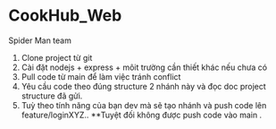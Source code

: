 # CookHub_Web
Spider Man team 
1. Clone project từ git
2. Cài đặt nodejs + express + môit trường cần thiết khác nếu chưa có
3. Pull code từ main để làm việc tránh conflict
5. Yêu cầu code theo đúng structure 2 nhánh này và đọc doc project structure đã gửi.
6. Tuỳ theo tính năng của bạn dev mà sẽ tạo nhánh và push code lên feature/loginXYZ..
**Tuyệt đối không được push code vào main . 